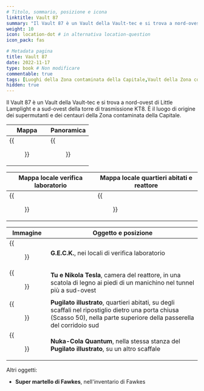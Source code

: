 ```yaml
---
# Titolo, sommario, posizione e icona
linktitle: Vault 87
summary: "Il Vault 87 è un Vault della Vault-tec e si trova a nord-ovest di Little Lamplight e a sud-ovest della torre di trasmissione KT8. È il luogo di origine dei supermutanti e dei centauri della Zona contaminata della Capitale."
weight: 10
icon: location-dot # in alternativa location-question
icon_pack: fas

# Metadata pagina
title: Vault 87
date: 2022-11-17
type: book # Non modificare
commentable: true
tags: [Luoghi della Zona contaminata della Capitale,Vault della Zona contaminata della Capitale] 
hidden: true
---
```




Il Vault 87 è un Vault della Vault-tec e si trova a nord-ovest di Little Lamplight e a sud-ovest della torre di trasmissione KT8. È il luogo di origine dei supermutanti e dei centauri della Zona contaminata della Capitale.

| Mappa                                | Panoramica                                |
| ------------------------------------ | ----------------------------------------- |
| {{<figure src="Vault_87_loc.webp">}} | {{<figure src="Vault_87_entrance.webp">}} |

| Mappa locale verifica laboratorio              | Mappa locale quartieri abitati e reattore |
| ---------------------------------------------- | ----------------------------------------- |
| {{<figure src="Vault_87_test_labs_map.webp">}} | {{<figure src="V87_RC_and_LQ_map.webp">}} |

| Immagine                                              | Oggetto e posizione                                                                                                                                                         |
| ----------------------------------------------------- | --------------------------------------------------------------------------------------------------------------------------------------------------------------------------- |
| {{<figure src="GECK_released_from_chamber.webp">}}    | **G.E.C.K.**,  nei locali di verifica laboratorio                                                                                                                           |
| {{<figure src="Nikola_Tesla_and_You_Vault_87.webp">}} | **Tu e Nikola Tesla**, camera del reattore,  in una scatola di legno ai piedi di un manichino nel tunnel più a sud-ovest                                                    |
| {{<figure src="FO3_PI_Vault_87.webp">}}               | **Pugilato illustrato**, quartieri abitati, su degli scaffali nel ripostiglio dietro una porta chiusa (Scasso 50), nella parte superiore della passerella del corridoio sud |
| {{<figure src="FO3_Vault_87_Quantum.webp">}}          | **Nuka-Cola Quantum**, nella stessa stanza del **Pugilato illustrato**, su un altro scaffale                                                                                |


Altri oggetti:
- **Super martello di Fawkes**,  nell'inventario di Fawkes

